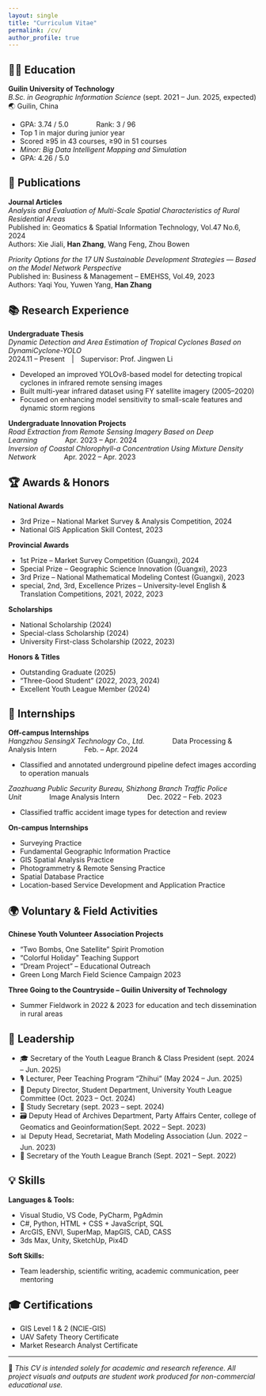 ```yaml
---
layout: single
title: "Curriculum Vitae"
permalink: /cv/
author_profile: true
---
```


## 🧑‍🎓 Education

**Guilin University of Technology**  
*B.Sc. in Geographic Information Science* (sept. 2021 – Jun. 2025, expected)  
🌏 Guilin, China  
- GPA: 3.74 / 5.0    Rank: 3 / 96  
- Top 1 in major during junior year  
- Scored ≥95 in 43 courses, ≥90 in 51 courses  
- *Minor: Big Data Intelligent Mapping and Simulation*
- GPA: 4.26 / 5.0
  
## 📑 Publications 

**Journal Articles**  
*Analysis and Evaluation of Multi-Scale Spatial Characteristics of Rural Residential Areas*  
Published in: Geomatics & Spatial Information Technology, Vol.47 No.6, 2024  
Authors: Xie Jiali, **Han Zhang**, Wang Feng, Zhou Bowen    

*Priority Options for the 17 UN Sustainable Development Strategies — Based on the Model Network Perspective*  
Published in: Business & Management – EMEHSS, Vol.49, 2023  
Authors: Yaqi You, Yuwen Yang, **Han Zhang**     

## 📚 Research Experience  

**Undergraduate Thesis**    
*Dynamic Detection and Area Estimation of Tropical Cyclones Based on DynamiCyclone-YOLO*  
2024.11 – Present | Supervisor: Prof. Jingwen Li    
- Developed an improved YOLOv8-based model for detecting tropical cyclones in infrared remote sensing images  
- Built multi-year infrared dataset using FY satellite imagery (2005–2020)  
- Focused on enhancing model sensitivity to small-scale features and dynamic storm regions  

**Undergraduate Innovation Projects**  
*Road Extraction from Remote Sensing Imagery Based on Deep Learning*    Apr. 2023 – Apr. 2024  
*Inversion of Coastal Chlorophyll-a Concentration Using Mixture Density Network*    Apr. 2022 – Apr. 2023   

## 🏆 Awards & Honors

**National Awards**  
- 3rd Prize – National Market Survey & Analysis Competition, 2024  
- National GIS Application Skill Contest, 2023  

**Provincial Awards**  
- 1st Prize – Market Survey Competition (Guangxi), 2024  
- Special Prize – Geographic Science Innovation (Guangxi), 2023  
- 3rd Prize – National Mathematical Modeling Contest (Guangxi), 2023  
- special, 2nd, 3rd, Excellence Prizes – University-level English & Translation Competitions, 2021, 2022, 2023   

**Scholarships**  
- National Scholarship (2024)
- Special-class Scholarship (2024)  
- University First-class Scholarship (2022, 2023)  

**Honors & Titles**  
- Outstanding Graduate (2025)  
- “Three-Good Student” (2022, 2023, 2024)  
- Excellent Youth League Member (2024)

## 💼 Internships  
**Off-campus Internships**  
*Hangzhou SensingX Technology Co., Ltd.*    Data Processing & Analysis Intern    Feb. – Apr. 2024  
- Classified and annotated underground pipeline defect images according to operation manuals  
 
*Zaozhuang Public Security Bureau, Shizhong Branch Traffic Police Unit*    Image Analysis Intern    Dec. 2022 – Feb. 2023  
- Classified traffic accident image types for detection and review  

**On-campus Internships**  
- Surveying Practice  
- Fundamental Geographic Information Practice    
- GIS Spatial Analysis Practice     
- Photogrammetry & Remote Sensing Practice      
- Spatial Database Practice    
- Location-based Service Development and Application Practice   

## 🌍 Voluntary & Field Activities

**Chinese Youth Volunteer Association Projects**  
- “Two Bombs, One Satellite” Spirit Promotion  
- “Colorful Holiday” Teaching Support  
- “Dream Project” – Educational Outreach  
- Green Long March Field Science Campaign 2023  

**Three Going to the Countryside – Guilin University of Technology**  
- Summer Fieldwork in 2022 & 2023 for education and tech dissemination in rural areas  

## 👥 Leadership

- 🎓 Secretary of the Youth League Branch & Class President (sept. 2024 – Jun. 2025)  
- 🎙 Lecturer, Peer Teaching Program “Zhihui” (May 2024 – Jun. 2025)  
- 🎯 Deputy Director, Student Department, University Youth League Committee (Oct. 2023 – Oct. 2024)  
- 📘 Study Secretary (sept. 2023 – sept. 2024)  
- 🗃️ Deputy Head of Archives Department, Party Affairs Center, college of Geomatics and Geoinformation(Sept. 2022 – Sept. 2023)
- 📊 Deputy Head, Secretariat, Math Modeling Association (Jun. 2022 – Jun. 2023)  
- 🌱 Secretary of the Youth League Branch (Sept. 2021 – Sept. 2022)  

## 💡 Skills

**Languages & Tools:**  
- Visual Studio, VS Code, PyCharm, PgAdmin
- C#, Python, HTML + CSS + JavaScript, SQL
- ArcGIS, ENVI, SuperMap, MapGIS, CAD, CASS
- 3ds Max, Unity, SketchUp, Pix4D

**Soft Skills:**  
- Team leadership, scientific writing, academic communication, peer mentoring  

## 🎓 Certifications

- GIS Level 1 & 2 (NCIE-GIS)  
- UAV Safety Theory Certificate  
- Market Research Analyst Certificate
  
---

📄 *This CV is intended solely for academic and research reference. All project visuals and outputs are student work produced for non-commercial educational use.*

